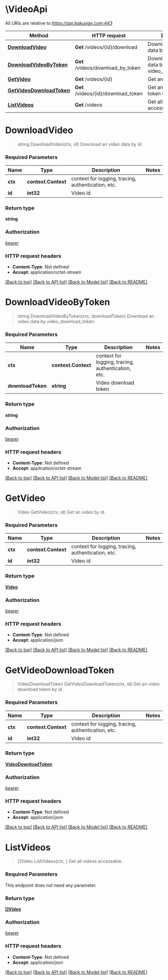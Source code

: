# \VideoApi

All URIs are relative to *https://api.bakuage.com:443*

Method | HTTP request | Description
------------- | ------------- | -------------
[**DownloadVideo**](VideoApi.md#DownloadVideo) | **Get** /videos/{id}/download | Download an video data by id.
[**DownloadVideoByToken**](VideoApi.md#DownloadVideoByToken) | **Get** /videos/download_by_token | Download an video data by video_download_token.
[**GetVideo**](VideoApi.md#GetVideo) | **Get** /videos/{id} | Get an video by id.
[**GetVideoDownloadToken**](VideoApi.md#GetVideoDownloadToken) | **Get** /videos/{id}/download_token | Get an video download token by id.
[**ListVideos**](VideoApi.md#ListVideos) | **Get** /videos | Get all videos accessable.


# **DownloadVideo**
> string DownloadVideo(ctx, id)
Download an video data by id.

### Required Parameters

Name | Type | Description  | Notes
------------- | ------------- | ------------- | -------------
 **ctx** | **context.Context** | context for logging, tracing, authentication, etc.
  **id** | **int32**| Video id | 

### Return type

**string**

### Authorization

[bearer](../README.md#bearer)

### HTTP request headers

 - **Content-Type**: Not defined
 - **Accept**: application/octet-stream

[[Back to top]](#) [[Back to API list]](../README.md#documentation-for-api-endpoints) [[Back to Model list]](../README.md#documentation-for-models) [[Back to README]](../README.md)

# **DownloadVideoByToken**
> string DownloadVideoByToken(ctx, downloadToken)
Download an video data by video_download_token.

### Required Parameters

Name | Type | Description  | Notes
------------- | ------------- | ------------- | -------------
 **ctx** | **context.Context** | context for logging, tracing, authentication, etc.
  **downloadToken** | **string**| Video download token | 

### Return type

**string**

### Authorization

[bearer](../README.md#bearer)

### HTTP request headers

 - **Content-Type**: Not defined
 - **Accept**: application/octet-stream

[[Back to top]](#) [[Back to API list]](../README.md#documentation-for-api-endpoints) [[Back to Model list]](../README.md#documentation-for-models) [[Back to README]](../README.md)

# **GetVideo**
> Video GetVideo(ctx, id)
Get an video by id.

### Required Parameters

Name | Type | Description  | Notes
------------- | ------------- | ------------- | -------------
 **ctx** | **context.Context** | context for logging, tracing, authentication, etc.
  **id** | **int32**| Video id | 

### Return type

[**Video**](Video.md)

### Authorization

[bearer](../README.md#bearer)

### HTTP request headers

 - **Content-Type**: Not defined
 - **Accept**: application/json

[[Back to top]](#) [[Back to API list]](../README.md#documentation-for-api-endpoints) [[Back to Model list]](../README.md#documentation-for-models) [[Back to README]](../README.md)

# **GetVideoDownloadToken**
> VideoDownloadToken GetVideoDownloadToken(ctx, id)
Get an video download token by id.

### Required Parameters

Name | Type | Description  | Notes
------------- | ------------- | ------------- | -------------
 **ctx** | **context.Context** | context for logging, tracing, authentication, etc.
  **id** | **int32**| Video id | 

### Return type

[**VideoDownloadToken**](VideoDownloadToken.md)

### Authorization

[bearer](../README.md#bearer)

### HTTP request headers

 - **Content-Type**: Not defined
 - **Accept**: application/json

[[Back to top]](#) [[Back to API list]](../README.md#documentation-for-api-endpoints) [[Back to Model list]](../README.md#documentation-for-models) [[Back to README]](../README.md)

# **ListVideos**
> []Video ListVideos(ctx, )
Get all videos accessable.

### Required Parameters
This endpoint does not need any parameter.

### Return type

[**[]Video**](Video.md)

### Authorization

[bearer](../README.md#bearer)

### HTTP request headers

 - **Content-Type**: Not defined
 - **Accept**: application/json

[[Back to top]](#) [[Back to API list]](../README.md#documentation-for-api-endpoints) [[Back to Model list]](../README.md#documentation-for-models) [[Back to README]](../README.md)

